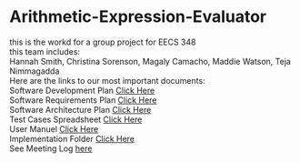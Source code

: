 # Arithmetic-Expression-Evaluator
this is the workd for a group project for EECS 348<br /> 
this team includes:<br /> 
Hannah Smith, Christina Sorenson, Magaly Camacho, Maddie Watson, Teja Nimmagadda<br /> 
Here are the links to our most important documents:<br /> 
Software Development Plan [Click Here](https://github.com/hrsmith1/Arithmetic-Expression-Evaluator/blob/main/softwareDevelopmentPlan.pdf) <br /> 
Software Requirements Plan [Click Here](https://github.com/hrsmith1/Arithmetic-Expression-Evaluator/blob/main/softwareRequirementsSpec.pdf) <br /> 
Software Architecture Plan [Click Here](https://github.com/hrsmith1/Arithmetic-Expression-Evaluator/blob/main/softwareArchitecture.pdf) <br />
Test Cases Spreadsheet [Click Here](https://github.com/hrsmith1/Arithmetic-Expression-Evaluator/blob/main/testCases.pdf)<br />
User Manuel [Click Here](https://github.com/hrsmith1/Arithmetic-Expression-Evaluator/blob/main/userManual.pdf)<br />
Implementation Folder [Click Here](https://github.com/hrsmith1/Arithmetic-Expression-Evaluator/tree/main/arithmeticExpressionEvaluator)
<br />
See Meeting Log [here](https://github.com/hrsmith1/Arithmetic-Expression-Evaluator/blob/main/meetingNotes.pdf)



